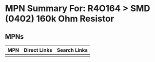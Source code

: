 



# MPN Summary For: R4O164 > SMD (0402) 160k Ohm Resistor

## MPNs
  

|MPN|Direct Links|Search Links|
| :--- | :--- | :--- |
||||
